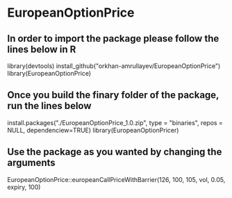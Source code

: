 # EuropeanOptionPrice

## In order to import the package please follow the lines below in R

library(devtools)
install_github("orkhan-amrullayev/EuropeanOptionPrice")
library(EuropeanOptionPrice)



## Once you build the finary folder of the package, run the lines below

install.packages("./EuropeanOptionPrice_1.0.zip",
                 type = "binaries",
                 repos = NULL,
                 dependenciew=TRUE)
library(EuropeanOptionPricer)



## Use the package as you wanted by changing the arguments
EuropeanOptionPrice::europeanCallPriceWithBarrier(126, 100, 105, vol, 0.05, expiry, 100)


